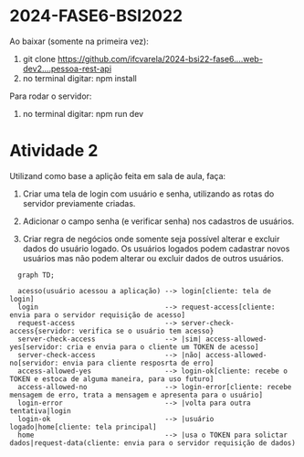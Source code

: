 # 2024-FASE6-BSI2022

Ao baixar (somente na primeira vez):
1. git clone https://github.com/ifcvarela/2024-bsi22-fase6....web-dev2....pessoa-rest-api
2. no terminal digitar: npm install

Para rodar o servidor:
1. no terminal digitar: npm run dev

# Atividade 2

Utilizand como base a aplição feita em sala de aula, faça:

1. Criar uma tela de login com usuário e senha, utilizando as rotas do servidor previamente criadas.

2. Adicionar o campo senha (e verificar senha) nos cadastros de usuários.

3. Criar regra de negócios onde somente seja possível alterar e excluir dados do usuário logado. Os usuários logados podem cadastrar novos usuários mas não podem alterar ou excluir dados de outros usuários.

```mermaid
  graph TD;

  acesso(usuário acessou a aplicação) --> login[cliente: tela de login]
  login                               --> request-access[cliente: envia para o servidor requisição de acesso]
  request-access                      --> server-check-access{servidor: verifica se o usuário tem acesso}
  server-check-access                 --> |sim| access-allowed-yes[servidor: cria e envia para o cliente um TOKEN de acesso]
  server-check-access                 --> |não| access-allowed-no[servidor: envia para cliente resposrta de erro]
  access-allowed-yes                  --> login-ok[cliente: recebe o TOKEN e estoca de alguma maneira, para uso futuro]
  access-allowed-no                   --> login-error[cliente: recebe mensagem de erro, trata a mensagem e apresenta para o usuário]
  login-error                         --> |volta para outra tentativa|login
  login-ok                            --> |usuário logado|home[cliente: tela principal]
  home                                --> |usa o TOKEN para solictar dados|request-data(cliente: envia para o servidor requisição de dados)

```